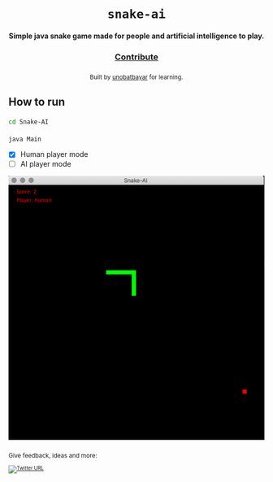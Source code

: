 <div align="center">
  <h1><code>snake-ai</code></h1>

  <strong>Simple java snake game made for people and artificial intelligence to play.</strong>

<h3>
    <a href="https://github.com/unobatbayar/snake-ai/pull/new/master">Contribute</a>
  </h3>

  <sub> Built by <a href="https://www.twitter.com/unobatbayar">unobatbayar</a> for learning.</sub>
</div>

## How to run
```sh
cd Snake-AI

java Main 
```
- [x] Human player mode
- [ ] AI player mode 

![alt text](https://github.com/unobatbayar/Snake-AI/blob/master/Images/human%20player.png)

<sub>Give feedback, ideas and more: <br> <sub> 
[![Twitter URL](https://img.shields.io/twitter/url/https/twitter.com/unobatbayar.svg?style=social&label=Follow%20%40unobatbayar)](https://twitter.com/unobatbayar)
